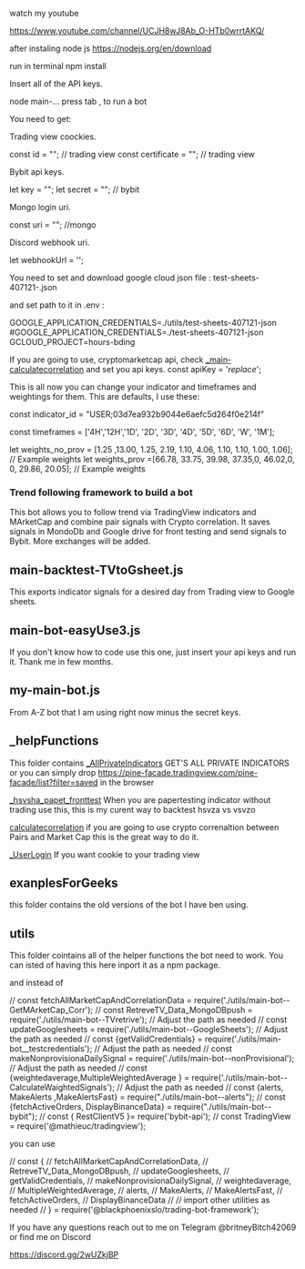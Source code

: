 watch my youtube 

https://www.youtube.com/channel/UCJH8wJ8Ab_O-HTb0wrrtAKQ/

after instaling node js 
https://nodejs.org/en/download

run in terminal
npm install

Insert all of the API keys.

node main-... press tab , to run a bot

You need to get:

Trading view coockies. 

const id = "";  // trading view
const certificate = ""; // trading view

Bybit api keys.

let key = "";
let secret = ""; // bybit

Mongo login uri.

const uri = ""; //mongo

Discord webhook uri.

let webhookUrl = '';

You need to set and download google cloud json file :
test-sheets-407121-.json

and set path to it in .env :

GOOGLE_APPLICATION_CREDENTIALS=./utils/test-sheets-407121-json
#GOOGLE_APPLICATION_CREDENTIALS=./test-sheets-407121-json
GCLOUD_PROJECT=hours-bding

If you are going to use, cryptomarketcap api, check [_main-calculatecorrelation](_helpFunctions/_main-calculatecorrelation.js) and set you api keys.
const apiKey = '_replace_';

This is all now you can change your indicator and timeframes and weightings for them. This are defaults, I use these: 

const indicator_id = "USER;03d7ea932b9044e6aefc5d264f0e214f"

const timeframes = ['4H','12H','1D', '2D', '3D', '4D', '5D', '6D', 'W', '1M'];

 let weights_no_prov = [1.25 ,13.00,	1.25,	2.19,	1.10,	4.06,	1.10,	1.10,	1.00,	1.06];  // Example weights
    let weights_prov =[66.78, 33.75, 39.98, 37.35,0, 46.02,0, 0, 29.86, 20.05]; // Example weights




### Trend following framework to build a bot

This bot allows you to follow trend via TradingView indicators and MArketCap and combine pair signals with Crypto correlation. It saves signals in MondoDb and Google drive for front testing and send signals to Bybit. More exchanges will be added.


## main-backtest-TVtoGsheet.js

This exports indicator signals for a desired day from Trading view to Google sheets.

## main-bot-easyUse3.js

If you don't know how to code use this one, just insert your api keys and run it. Thank me in few months.

## my-main-bot.js

From A-Z bot that I am using right now minus the secret keys.


## _helpFunctions

This folder contains 
[_AllPrivateIndicators](_helpFunctions/_AllPrivateIndicators.js)  GET'S ALL PRIVATE INDICATORS
or you can simply drop https://pine-facade.tradingview.com/pine-facade/list?filter=saved in the browser

[_hsvsha_papet_fronttest](_helpFunctions/_hsvsha_papet_fronttest.js.txt) 
When you are papertesting indicator without trading use this, this is my curent way to backtest hsvza vs vsvzo

[calculatecorrelation](_helpFunctions/_main-calculatecorrelation.js) 
if you are going to use crypto correnaltion between Pairs and Market Cap this is the great way to do it.

[_UserLogin](_helpFunctions/_UserLogin.js)
If you want cookie to your trading view 

## exanplesForGeeks
this folder contains the old versions of the bot I have ben using.

## utils
This folder cointains all of the helper functions the bot need to work. 
You can isted of having this here inport it as a npm package. 

and instead of 

//   const fetchAllMarketCapAndCorrelationData = require('./utils/main-bot--GetMArketCap_Corr');
//   const RetreveTV_Data_MongoDBpush = require('./utils/main-bot--TVretrive'); // Adjust the path as needed
//   const updateGooglesheets = require('./utils/main-bot--GoogleSheets'); // Adjust the path as needed
//   const {getValidCredentials} = require('./utils/main-bot__testcredentials'); // Adjust the path as needed
//   const makeNonprovisionaDailySignal = require('./utils/main-bot--nonProvisional'); // Adjust the path as needed
//   const  {weightedaverage,MultipleWeightedAverage } = require('./utils/main-bot--CalculateWaightedSignals'); // Adjust the path as needed
//   const {alerts, MakeAlerts ,MakeAlertsFast} = require("./utils/main-bot--alerts");
//   const {fetchActiveOrders, DisplayBinanceData} = require("./utils/main-bot--bybit");
//   const { RestClientV5 }= require('bybit-api');
//   const TradingView = require('@mathieuc/tradingview');

you can use 

// const {
//     fetchAllMarketCapAndCorrelationData,
//   RetreveTV_Data_MongoDBpush,
//   updateGooglesheets,
//   getValidCredentials,
//   makeNonprovisionaDailySignal,
//   weightedaverage,
//   MultipleWeightedAverage,
//   alerts,
//   MakeAlerts,
//   MakeAlertsFast,
//   fetchActiveOrders,
//   DisplayBinanceData
//     // import other utilities as needed
//   } = require('@blackphoenixslo/trading-bot-framework');


If you have any questions reach out to me on Telegram @britneyBitch42069 or find me on Discord

https://discord.gg/2wUZkjBP